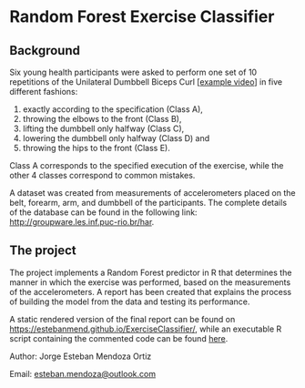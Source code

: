 # Random Forest Exercise Classifier

## Background

Six young health participants were asked to perform one set of 10 repetitions of the Unilateral Dumbbell Biceps Curl [[example video](https://youtu.be/YxtwA7XRK_g)] in five different fashions: 

1. exactly according to the specification (Class A), 
2. throwing the elbows to the front (Class B), 
3. lifting the dumbbell only halfway (Class C), 
4. lowering the dumbbell only halfway (Class D) and 
5. throwing the hips to the front (Class E). 

Class A corresponds to the specified execution of the exercise, while the other 4 classes correspond to common mistakes. 

A dataset was created from measurements of accelerometers placed on the belt, forearm, arm, and dumbbell of the participants. The complete details of the database can be found in the following link: http://groupware.les.inf.puc-rio.br/har.

## The project

The project implements a Random Forest predictor in R that determines the manner in which the exercise was performed, based on the measurements of the accelerometers. A report has been created that explains the process of building the model from the data and testing its performance.

A static rendered version of the final report can be found on https://estebanmend.github.io/ExerciseClassifier/, while an executable R script containing the commented code can be found [here](https://github.com/estebanmend/ExerciseClassifier/blob/master/report.r).

Author: Jorge Esteban Mendoza Ortiz

Email: esteban.mendoza@outlook.com
